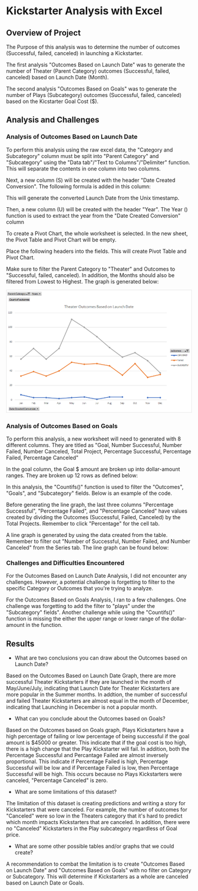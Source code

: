 # Kickstarter Analysis with Excel

## Overview of Project

The Purpose of this analysis was to determine the number of outcomes (Successful, failed, canceled) in launching a Kickstarter. 

The first analysis "Outcomes Based on Launch Date" was to generate the number of Theater (Parent Category) outcomes (Successful, failed, canceled) based on Launch Date (Month). 

The second analysis "Outcomes Based on Goals" was to generate the number of Plays (Subcategory) outcomes (Successful, failed, canceled) based on the Kicstarter Goal Cost ($).

## Analysis and Challenges

### Analysis of Outcomes Based on Launch Date
To perform this analysis using the raw excel data, the "Category and Subcategory" column must be split into "Parent Category" and "Subcategory" using the "Data tab"/"Text to Columns"/"Delimiter" function. This will separate the contents in one column into two columns.

Next, a new column (S) will be created with the header "Date Created Conversion". The following formula is added in this column:

This will generate the converted Launch Date from the Unix timestamp.

Then, a new column (U) will be created with the header "Year". The Year () function is used to extract the year from the "Date Created Conversion" column

To create a Pivot Chart, the whole worksheet is selected. In the new sheet, the Pivot Table and Pivot Chart will be empty. 

Place the following headers into the fields. This will create Pivot Table and Pivot Chart.

Make sure to filter the Parent Category to "Theater" and Outcomes to "Successful, failed, canceled). In addition, the Months should also be filtered from Lowest to Highest. The graph is generated below:

![](images/Theater_Outcomes_vs_Launch.png)

### Analysis of Outcomes Based on Goals
To perform this analysis, a new worksheet will need to generated with 8 different columns. They are titled as "Goal, Number Successful, Number Failed, Number Canceled, Total Project, Percentage Successful, Percentage Failed, Percentage Canceled"

In the goal column, the Goal $ amount are broken up into dollar-amount ranges. They are broken up 12 rows as defined below:

In this analysis, the "Countifs()" function is used to filter the "Outcomes", "Goals", and "Subcategory" fields. Below is an example of the code.

Before generating the line graph, the last three columns "Percentage Successful", "Percentage Failed", and "Percentage Canceled" have values created by dividing the Outcomes (Successful, Failed, Canceled) by the Total Projects. Remember to click "Percentage" for the cell tab.

A line graph is generated by using the data created from the table. Remember to filter out "Number of Successful, Number Failed, and Number Canceled" from the Series tab. The line graph can be found below:


### Challenges and Difficulties Encountered

For the Outcomes Based on Launch Date Analysis, I did not encounter any challenges. However, a potential challenge is forgetting to filter to the specific Category or Outcomes that you're trying to analyze.

For the Outcomes Based on Goals Analysis, I ran to a few challenges. One challenge was forgetting to add the filter to "plays" under the "Subcategory" fields". Another challenge while using the "Countifs()" function is missing the either the upper range or lower range of the dollar-amount in the function. 


## Results

- What are two conclusions you can draw about the Outcomes based on Launch Date?

Based on the Outcomes Based on Launch Date Graph, there are more successful Theater Kickstarters if they are launched in the month of May/June/July, indicating that Launch Date for Theater Kickstarters are more popular in the Summer months. In addtion, the number of successful and failed Theater Kickstarters are almost equal in the month of December, indicating that Launching in December is not a popular month.

- What can you conclude about the Outcomes based on Goals?

Based on the Outcomes based on Goals graph, Plays Kickstarters have a high percentage of failing or low percentage of being successful if the goal amount is $45000 or greater. This indicate that if the goal cost is too high, there is a high change that the Play Kickstarter will fail. In addition, both the Percentage Successful and Percantage Failed are almost inversely proportional. This indicate if Percentage Failed is high, Percentage Successful will be low and if Percentage Failed is low, then Percentage Successful will be high. This occurs because no Plays Kickstarters were canceled, "Percentage Canceled" is zero.

- What are some limitations of this dataset?

The limitation of this dataset is creating predictions and writing a story for Kickstarters that were canceled. For example, the number of outcomes for "Canceled" were so low in the Theaters category that it's hard to predict which month impacts Kickstarters that are canceled. In addition, there were no "Canceled" Kickstarters in the Play subcategory regardless of Goal price.

- What are some other possible tables and/or graphs that we could create?

A recommendation to combat the limitation is to create "Outcomes Based on Launch Date" and "Outcomes Based on Goals" with no filter on Category or Subcategory. This will determine if Kickstarters as a whole are canceled based on Launch Date or Goals.

